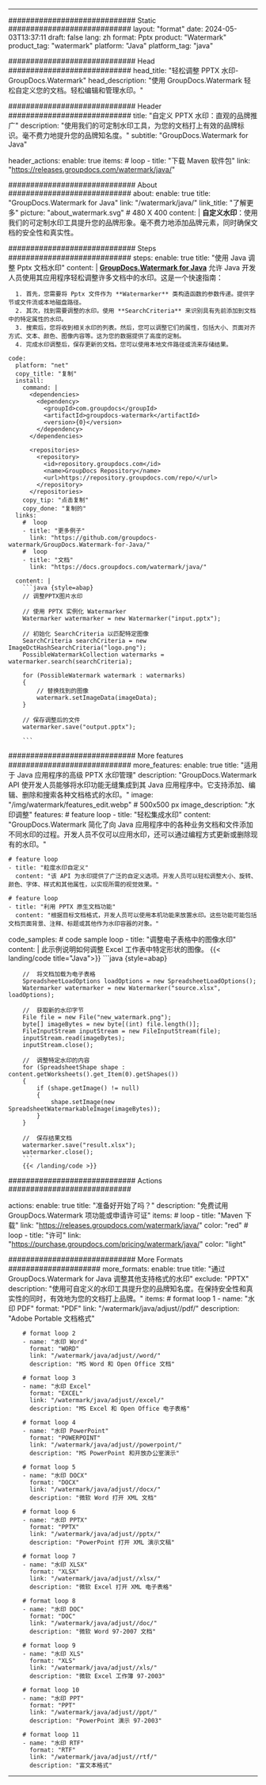 
---
############################# Static ############################
layout: "format"
date:  2024-05-03T13:37:11
draft: false
lang: zh
format: Pptx
product: "Watermark"
product_tag: "watermark"
platform: "Java"
platform_tag: "java"

############################# Head ############################
head_title: "轻松调整 PPTX 水印-GroupDocs.Watermark"
head_description: "使用 GroupDocs.Watermark 轻松自定义您的文档。轻松编辑和管理水印。"

############################# Header ############################
title: "自定义 PPTX 水印：直观的品牌推广" 
description: "使用我们的可定制水印工具，为您的文档打上有效的品牌标识。毫不费力地提升您的品牌知名度。"
subtitle: "GroupDocs.Watermark for Java" 

header_actions:
  enable: true
  items:
    #  loop
    - title: "下载 Maven 软件包"
      link: "https://releases.groupdocs.com/watermark/java/"
      
############################# About ############################
about:
    enable: true
    title: "GroupDocs.Watermark for Java"
    link: "/watermark/java/"
    link_title: "了解更多"
    picture: "about_watermark.svg" # 480 X 400
    content: |
       **自定义水印**：使用我们的可定制水印工具提升您的品牌形象。毫不费力地添加品牌元素，同时确保文档的安全性和真实性。

############################# Steps ############################
steps:
    enable: true
    title: "使用 Java 调整 Pptx 文档水印"
    content: |
      **[GroupDocs.Watermark for Java](https://products.groupdocs.com/watermark/java/)** 允许 Java 开发人员使用其应用程序轻松调整许多文档中的水印。这是一个快速指南：
      
      1. 首先，您需要将 Pptx 文件作为 **Watermarker** 类构造函数的参数传递。提供字节或文件流或本地磁盘路径。
      2. 其次，找到需要调整的水印。使用 **SearchCriteria** 来识别具有先前添加到文档中的特定属性的水印。
      3. 搜索后，您将收到相关水印的列表。然后，您可以调整它们的属性，包括大小、页面对齐方式、文本、颜色、图像内容等。这为您的数据提供了高度的定制。
      4. 完成水印调整后，保存更新的文档。您可以使用本地文件路径或流来存储结果。
   
    code:
      platform: "net"
      copy_title: "复制"
      install:
        command: |
          <dependencies>
            <dependency>
              <groupId>com.groupdocs</groupId>
              <artifactId>groupdocs-watermark</artifactId>
              <version>{0}</version>
            </dependency>
          </dependencies>

          <repositories>
            <repository>
              <id>repository.groupdocs.com</id>
              <name>GroupDocs Repository</name>
              <url>https://repository.groupdocs.com/repo/</url>
            </repository>
          </repositories>
        copy_tip: "点击复制"
        copy_done: "复制的"
      links:
        #  loop
        - title: "更多例子"
          link: "https://github.com/groupdocs-watermark/GroupDocs.Watermark-for-Java/"
        #  loop
        - title: "文档"
          link: "https://docs.groupdocs.com/watermark/java/"
          
      content: |
        ```java {style=abap}
        // 调整PPTX图片水印

        // 使用 PPTX 实例化 Watermarker
        Watermarker watermarker = new Watermarker("input.pptx");
        
        // 初始化 SearchCriteria 以匹配特定图像
        SearchCriteria searchCriteria = new ImageDctHashSearchCriteria("logo.png");
        PossibleWatermarkCollection watermarks = watermarker.search(searchCriteria);

        for (PossibleWatermark watermark : watermarks)
        {
            // 替换找到的图像
            watermark.setImageData(imageData);
        }

        // 保存调整后的文件
        watermarker.save("output.pptx");
        
        ```
        
############################# More features ############################
more_features:
  enable: true
  title: "适用于 Java 应用程序的高级 PPTX 水印管理"
  description: "GroupDocs.Watermark API 使开发人员能够将水印功能无缝集成到其 Java 应用程序中。它支持添加、编辑、删除和搜索各种文档格式的水印。"
  image: "/img/watermark/features_edit.webp" # 500x500 px
  image_description: "水印调整"
  features:
    # feature loop
    - title: "轻松集成水印"
      content: "GroupDocs.Watermark 简化了向 Java 应用程序中的各种业务文档和文件添加不同水印的过程。开发人员不仅可以应用水印，还可以通过编程方式更新或删除现有的水印。"

    # feature loop
    - title: "粒度水印自定义"
      content: "该 API 为水印提供了广泛的自定义选项。开发人员可以轻松调整大小、旋转、颜色、字体、样式和其他属性，以实现所需的视觉效果。"

    # feature loop
    - title: "利用 PPTX 原生文档功能"
      content: "根据目标文档格式，开发人员可以使用本机功能来放置水印。这些功能可能包括文档页面背景、注释、标题或其他作为水印容器的对象。"
      
  code_samples:
    # code sample loop
    - title: "调整电子表格中的图像水印"
      content: |
        此示例说明如何调整 Excel 工作表中特定形状的图像。
        {{< landing/code title="Java">}}
        ```java {style=abap}
        
        //  将文档加载为电子表格
        SpreadsheetLoadOptions loadOptions = new SpreadsheetLoadOptions();
        Watermarker watermarker = new Watermarker("source.xlsx", loadOptions);

        //  获取新的水印字节
        File file = new File("new_watermark.png");
        byte[] imageBytes = new byte[(int) file.length()];
        FileInputStream inputStream = new FileInputStream(file);
        inputStream.read(imageBytes);
        inputStream.close();

        //  调整特定水印的内容
        for (SpreadsheetShape shape : content.getWorksheets().get_Item(0).getShapes())
        {
            if (shape.getImage() != null)
            {
                shape.setImage(new SpreadsheetWatermarkableImage(imageBytes));
            }
        }

        //  保存结果文档
        watermarker.save("result.xlsx");
        watermarker.close();
        ```
        {{< /landing/code >}}


############################# Actions ############################

actions:
  enable: true
  title: "准备好开始了吗？"
  description: "免费试用 GroupDocs.Watermark 项功能或申请许可证"
  items:
    #  loop
    - title: "Maven 下载"
      link: "https://releases.groupdocs.com/watermark/java/"
      color: "red"
        #  loop
    - title: "许可"
      link: "https://purchase.groupdocs.com/pricing/watermark/java/"
      color: "light"


############################# More Formats #####################
more_formats:
    enable: true
    title: "通过 GroupDocs.Watermark for Java 调整其他支持格式的水印"
    exclude: "PPTX"
    description: "使用可自定义的水印工具提升您的品牌知名度。在保持安全性和真实性的同时，有效地为您的文档打上品牌。"
    items: 
        # format loop 1
        - name: "水印 PDF"
          format: "PDF"
          link: "/watermark/java/adjust//pdf/"
          description: "Adobe Portable 文档格式"

        # format loop 2
        - name: "水印 Word"
          format: "WORD"
          link: "/watermark/java/adjust//word/"
          description: "MS Word 和 Open Office 文档"
          
        # format loop 3
        - name: "水印 Excel"
          format: "EXCEL"
          link: "/watermark/java/adjust//excel/"
          description: "MS Excel 和 Open Office 电子表格"

        # format loop 4
        - name: "水印 PowerPoint"
          format: "POWERPOINT"
          link: "/watermark/java/adjust//powerpoint/"
          description: "MS PowerPoint 和开放办公室演示"

        # format loop 5
        - name: "水印 DOCX"
          format: "DOCX"
          link: "/watermark/java/adjust//docx/"
          description: "微软 Word 打开 XML 文档"
          
        # format loop 6
        - name: "水印 PPTX"
          format: "PPTX"
          link: "/watermark/java/adjust//pptx/"
          description: "PowerPoint 打开 XML 演示文稿"
          
        # format loop 7
        - name: "水印 XLSX"
          format: "XLSX"
          link: "/watermark/java/adjust//xlsx/"
          description: "微软 Excel 打开 XML 电子表格"

        # format loop 8
        - name: "水印 DOC"
          format: "DOC"
          link: "/watermark/java/adjust//doc/"
          description: "微软 Word 97-2007 文档"

        # format loop 9
        - name: "水印 XLS"
          format: "XLS"
          link: "/watermark/java/adjust//xls/"
          description: "微软 Excel 工作簿 97-2003"

        # format loop 10
        - name: "水印 PPT"
          format: "PPT"
          link: "/watermark/java/adjust//ppt/"
          description: "PowerPoint 演示 97-2003"

        # format loop 11
        - name: "水印 RTF"
          format: "RTF"
          link: "/watermark/java/adjust//rtf/"
          description: "富文本格式"

---